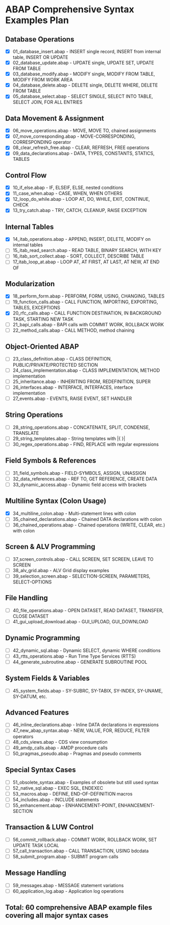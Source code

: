# ABAP Comprehensive Syntax Examples Plan

## Database Operations
- [x] 01_database_insert.abap - INSERT single record, INSERT from internal table, INSERT OR UPDATE
- [x] 02_database_update.abap - UPDATE single, UPDATE SET, UPDATE FROM TABLE
- [x] 03_database_modify.abap - MODIFY single, MODIFY FROM TABLE, MODIFY FROM WORK AREA
- [x] 04_database_delete.abap - DELETE single, DELETE WHERE, DELETE FROM TABLE
- [x] 05_database_select.abap - SELECT SINGLE, SELECT INTO TABLE, SELECT JOIN, FOR ALL ENTRIES

## Data Movement & Assignment
- [x] 06_move_operations.abap - MOVE, MOVE TO, chained assignments
- [x] 07_move_corresponding.abap - MOVE-CORRESPONDING, CORRESPONDING operator
- [x] 08_clear_refresh_free.abap - CLEAR, REFRESH, FREE operations
- [x] 09_data_declarations.abap - DATA, TYPES, CONSTANTS, STATICS, TABLES

## Control Flow
- [x] 10_if_else.abap - IF, ELSEIF, ELSE, nested conditions
- [x] 11_case_when.abap - CASE, WHEN, WHEN OTHERS
- [x] 12_loop_do_while.abap - LOOP AT, DO, WHILE, EXIT, CONTINUE, CHECK
- [x] 13_try_catch.abap - TRY, CATCH, CLEANUP, RAISE EXCEPTION

## Internal Tables
- [x] 14_itab_operations.abap - APPEND, INSERT, DELETE, MODIFY on internal tables
- [ ] 15_itab_read_search.abap - READ TABLE, BINARY SEARCH, WITH KEY
- [ ] 16_itab_sort_collect.abap - SORT, COLLECT, DESCRIBE TABLE
- [ ] 17_itab_loop_at.abap - LOOP AT, AT FIRST, AT LAST, AT NEW, AT END OF

## Modularization
- [x] 18_perform_form.abap - PERFORM, FORM, USING, CHANGING, TABLES
- [ ] 19_function_calls.abap - CALL FUNCTION, IMPORTING, EXPORTING, TABLES, EXCEPTIONS
- [x] 20_rfc_calls.abap - CALL FUNCTION DESTINATION, IN BACKGROUND TASK, STARTING NEW TASK
- [ ] 21_bapi_calls.abap - BAPI calls with COMMIT WORK, ROLLBACK WORK
- [ ] 22_method_calls.abap - CALL METHOD, method chaining

## Object-Oriented ABAP
- [ ] 23_class_definition.abap - CLASS DEFINITION, PUBLIC/PRIVATE/PROTECTED SECTION
- [ ] 24_class_implementation.abap - CLASS IMPLEMENTATION, METHOD implementation
- [ ] 25_inheritance.abap - INHERITING FROM, REDEFINITION, SUPER
- [ ] 26_interfaces.abap - INTERFACE, INTERFACES, interface implementation
- [ ] 27_events.abap - EVENTS, RAISE EVENT, SET HANDLER

## String Operations
- [ ] 28_string_operations.abap - CONCATENATE, SPLIT, CONDENSE, TRANSLATE
- [ ] 29_string_templates.abap - String templates with |{ }|
- [ ] 30_regex_operations.abap - FIND, REPLACE with regular expressions

## Field Symbols & References
- [ ] 31_field_symbols.abap - FIELD-SYMBOLS, ASSIGN, UNASSIGN
- [ ] 32_data_references.abap - REF TO, GET REFERENCE, CREATE DATA
- [ ] 33_dynamic_access.abap - Dynamic field access with brackets

## Multiline Syntax (Colon Usage)
- [x] 34_multiline_colon.abap - Multi-statement lines with colon
- [ ] 35_chained_declarations.abap - Chained DATA declarations with colon
- [ ] 36_chained_operations.abap - Chained operations (WRITE, CLEAR, etc.) with colon

## Screen & ALV Programming
- [ ] 37_screen_controls.abap - CALL SCREEN, SET SCREEN, LEAVE TO SCREEN
- [ ] 38_alv_grid.abap - ALV Grid display examples
- [ ] 39_selection_screen.abap - SELECTION-SCREEN, PARAMETERS, SELECT-OPTIONS

## File Handling
- [ ] 40_file_operations.abap - OPEN DATASET, READ DATASET, TRANSFER, CLOSE DATASET
- [ ] 41_gui_upload_download.abap - GUI_UPLOAD, GUI_DOWNLOAD

## Dynamic Programming
- [ ] 42_dynamic_sql.abap - Dynamic SELECT, dynamic WHERE conditions
- [ ] 43_rtts_operations.abap - Run Time Type Services (RTTS)
- [ ] 44_generate_subroutine.abap - GENERATE SUBROUTINE POOL

## System Fields & Variables
- [ ] 45_system_fields.abap - SY-SUBRC, SY-TABIX, SY-INDEX, SY-UNAME, SY-DATUM, etc.

## Advanced Features
- [ ] 46_inline_declarations.abap - Inline DATA declarations in expressions
- [ ] 47_new_abap_syntax.abap - NEW, VALUE, FOR, REDUCE, FILTER operators
- [ ] 48_cds_views.abap - CDS view consumption
- [ ] 49_amdp_calls.abap - AMDP procedure calls
- [ ] 50_pragmas_pseudo.abap - Pragmas and pseudo comments

## Special Syntax Cases
- [ ] 51_obsolete_syntax.abap - Examples of obsolete but still used syntax
- [ ] 52_native_sql.abap - EXEC SQL, ENDEXEC
- [ ] 53_macros.abap - DEFINE, END-OF-DEFINITION macros
- [ ] 54_includes.abap - INCLUDE statements
- [ ] 55_enhancement.abap - ENHANCEMENT-POINT, ENHANCEMENT-SECTION

## Transaction & LUW Control
- [ ] 56_commit_rollback.abap - COMMIT WORK, ROLLBACK WORK, SET UPDATE TASK LOCAL
- [ ] 57_call_transaction.abap - CALL TRANSACTION, USING bdcdata
- [ ] 58_submit_program.abap - SUBMIT program calls

## Message Handling
- [ ] 59_messages.abap - MESSAGE statement variations
- [ ] 60_application_log.abap - Application log operations

## Total: 60 comprehensive ABAP example files covering all major syntax cases